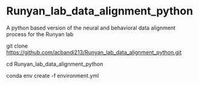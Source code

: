# Runyan_lab_data_alignment_python
A python based version of the neural and behavioral data alignment process for the Runyan lab

git clone https://github.com/acbandi213/Runyan_lab_data_alignment_python.git

cd Runyan_lab_data_alignment_python

conda env create -f environment.yml
